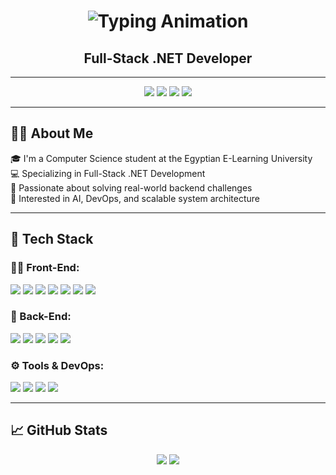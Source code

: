 <h1 align="center">
  <img src="https://readme-typing-svg.demolab.com?font=Fira+Code&weight=700&pause=1000&color=6C63FF&center=true&vCenter=true&width=600&lines=Hey+everyone!;Welcome+to+my+coding+universe+%F0%9F%8C%8C" alt="Typing Animation" />
</h1>

<h2 align="center"><strong>Full-Stack .NET Developer</strong></h2>

---

<p align="center">
  <a href="mailto:mariam.mostafa.cs@gmail.com"><img src="https://img.shields.io/badge/Gmail-D14836?style=for-the-badge&logo=gmail&logoColor=white"/></a>
  <a href="https://www.linkedin.com/in/mariam-mostafa23/" target="_blank"><img src="https://img.shields.io/badge/LinkedIn-blue?style=for-the-badge&logo=linkedin&logoColor=white"/></a>
  <a href="https://github.com/MariamMostafa55"><img src="https://img.shields.io/badge/GitHub-181717?style=for-the-badge&logo=github&logoColor=white"/></a>
  <a href="[https://drive.google.com/file/d/1tQoNqStFSFffnaX9ESuQQ58T2yc45V2l/view?usp=sharing](https://drive.google.com/file/d/1tQoNqStFSFffnaX9ESuQQ58T2yc45V2I/view?usp=sharing)" target="_blank"><img src="https://img.shields.io/badge/View+CV-6C63FF?style=for-the-badge&logo=google-drive&logoColor=white"/></a>
</p>

---

## 👩‍💻 About Me

🎓 I'm a Computer Science student at the Egyptian E-Learning University  
💻 Specializing in Full-Stack .NET Development  
🧠 Passionate about solving real-world backend challenges  
🚀 Interested in AI, DevOps, and scalable system architecture

---

## 🚀 Tech Stack

### 👩‍💻 Front-End:
<p>
  <img src="https://img.shields.io/badge/HTML5-E34F26?style=flat-square&logo=html5&logoColor=white"/>
  <img src="https://img.shields.io/badge/CSS3-1572B6?style=flat-square&logo=css3&logoColor=white"/>
  <img src="https://img.shields.io/badge/Bootstrap-7952B3?style=flat-square&logo=bootstrap&logoColor=white"/>
  <img src="https://img.shields.io/badge/SASS-CC6699?style=flat-square&logo=sass&logoColor=white"/>
  <img src="https://img.shields.io/badge/JavaScript-F7DF1E?style=flat-square&logo=javascript&logoColor=black"/>
  <img src="https://img.shields.io/badge/TypeScript-007ACC?style=flat-square&logo=typescript&logoColor=white"/>
  <img src="https://img.shields.io/badge/Angular-DD0031?style=flat-square&logo=angular&logoColor=white"/>
</p>

### 🔧 Back-End:
<p>
  <img src="https://img.shields.io/badge/C%23-239120?style=flat-square&logo=c-sharp&logoColor=white"/>
  <img src="https://img.shields.io/badge/ASP.NET-512BD4?style=flat-square&logo=.net&logoColor=white"/>
  <img src="https://img.shields.io/badge/Entity%20Framework-6C63FF?style=flat-square"/>
  <img src="https://img.shields.io/badge/SQL%20Server-CC2927?style=flat-square&logo=microsoft-sql-server&logoColor=white"/>
  <img src="https://img.shields.io/badge/Python-3776AB?style=flat-square&logo=python&logoColor=white"/>
</p>

### ⚙️ Tools & DevOps:
<p>
  <img src="https://img.shields.io/badge/Git-F05032?style=flat-square&logo=git&logoColor=white"/>
  <img src="https://img.shields.io/badge/GitHub-181717?style=flat-square&logo=github&logoColor=white"/>
  <img src="https://img.shields.io/badge/Docker-2496ED?style=flat-square&logo=docker&logoColor=white"/>
  <img src="https://img.shields.io/badge/Postman-FF6C37?style=flat-square&logo=postman&logoColor=white"/>
</p>

---

## 📈 GitHub Stats

<p align="center">
  <img src="https://github-readme-stats.vercel.app/api?username=MariamMostafa55&show_icons=true&theme=tokyonight" />
  <img src="https://github-readme-stats.vercel.app/api/top-langs/?username=MariamMostafa55&layout=compact&theme=tokyonight" />
</p>


